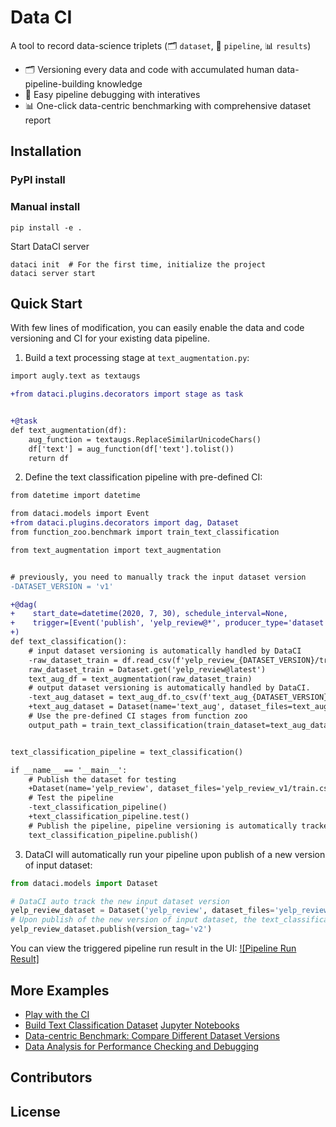 # Data CI

A tool to record data-science triplets (🗂️ `dataset`, 📏 `pipeline`, 📊 `results`)

- 🗂️ Versioning every data and code with accumulated human data-pipeline-building knowledge
- 📏 Easy pipeline debugging with interatives
- 📊 One-click data-centric benchmarking with comprehensive dataset report

## Installation

### PyPI install

### Manual install

```shell
pip install -e .
```

Start DataCI server
```shell
dataci init  # For the first time, initialize the project
dataci server start
```

## Quick Start

With few lines of modification, you can easily enable the data and code versioning and CI for your existing data pipeline.

1. Build a text processing stage at `text_augmentation.py`:

```diff
import augly.text as textaugs

+from dataci.plugins.decorators import stage as task


+@task
def text_augmentation(df):
    aug_function = textaugs.ReplaceSimilarUnicodeChars()
    df['text'] = aug_function(df['text'].tolist())
    return df
```

2. Define the text classification pipeline with pre-defined CI:

```diff
from datetime import datetime

from dataci.models import Event
+from dataci.plugins.decorators import dag, Dataset
from function_zoo.benchmark import train_text_classification

from text_augmentation import text_augmentation


# previously, you need to manually track the input dataset version
-DATASET_VERSION = 'v1'

+@dag(
+    start_date=datetime(2020, 7, 30), schedule_interval=None,
+    trigger=[Event('publish', 'yelp_review@*', producer_type='dataset', status='success')],
+)
def text_classification():
    # input dataset versioning is automatically handled by DataCI
    -raw_dataset_train = df.read_csv(f'yelp_review_{DATASET_VERSION}/train.csv')
    raw_dataset_train = Dataset.get('yelp_review@latest')
    text_aug_df = text_augmentation(raw_dataset_train)
    # output dataset versioning is automatically handled by DataCI.
    -text_aug_dataset = text_aug_df.to_csv(f'text_aug_{DATASET_VERSION}/train.csv')
    +text_aug_dataset = Dataset(name='text_aug', dataset_files=text_aug_df, file_reader=None)
    # Use the pre-defined CI stages from function zoo
    output_path = train_text_classification(train_dataset=text_aug_dataset)


text_classification_pipeline = text_classification()

if __name__ == '__main__':
    # Publish the dataset for testing
    +Dataset(name='yelp_review', dataset_files='yelp_review_v1/train.csv').publish(version_tag='v1')
    # Test the pipeline
    -text_classification_pipeline()
    +text_classification_pipeline.test()
    # Publish the pipeline, pipeline versioning is automatically tracked by DataCI
    text_classification_pipeline.publish()
```

3. DataCI will automatically run your pipeline upon publish of a new version of input dataset:
```python
from dataci.models import Dataset

# DataCI auto track the new input dataset version
yelp_review_dataset = Dataset('yelp_review', dataset_files='yelp_review_v2/train.csv')
# Upon publish of the new version of input dataset, the text_classification_pipeline is automatically trigger
yelp_review_dataset.publish(version_tag='v2')
```

You can view the triggered pipeline run result in the UI:
[![Pipeline Run Result]](http://localhost:8080/)


## More Examples

- [Play with the CI](./example/ci/README.md)
- [Build Text Classification Dataset](./docs/Create_Text_Classification_Dataset.md) [Jupyter Notebooks](./docs/Create_Text_Classification_Dataset.ipynb)
- [Data-centric Benchmark: Compare Different Dataset Versions](./docs/Data-centric_Benchmark.md)
- [Data Analysis for Performance Checking and Debugging](./docs/Data_Analysis.md)

## Contributors

## License
